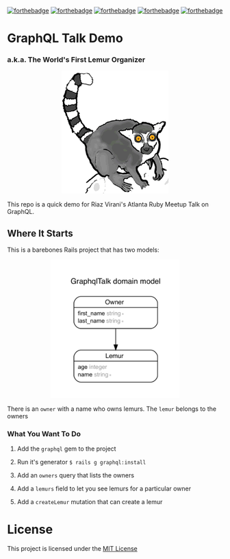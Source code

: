 [![forthebadge](https://forthebadge.com/images/badges/uses-git.svg)](https://forthebadge.com)
[![forthebadge](https://forthebadge.com/images/badges/compatibility-ie-6.svg)](https://forthebadge.com)
[![forthebadge](https://forthebadge.com/images/badges/winter-is-coming.svg)](https://forthebadge.com)
[![forthebadge](https://forthebadge.com/images/badges/gluten-free.svg)](https://forthebadge.com)
[![forthebadge](https://forthebadge.com/images/badges/uses-badges.svg)](https://forthebadge.com)

# GraphQL Talk Demo

### a.k.a. The World's First Lemur Organizer

<p align="center">
  <img src="readme_images/lemur.jpg" width="250">
</p>


This repo is a quick demo for Riaz Virani's Atlanta Ruby
Meetup Talk on GraphQL.

## Where It Starts

This is a barebones Rails project that has two models:

<p align="center">
  <img src="readme_images/erd.png" width="300">
</p>

There is an `owner` with a name who owns lemurs. The `lemur` belongs to the owners

### What You Want To Do

1. Add the `graphql` gem to the project

1. Run it's generator `$ rails g graphql:install`

1. Add an `owners` query that lists the owners

1. Add a `lemurs` field to let you see lemurs for a particular owner

1. Add a `createLemur` mutation that can create a lemur

# License

This project is licensed under the [MIT License](./LICENSE)
